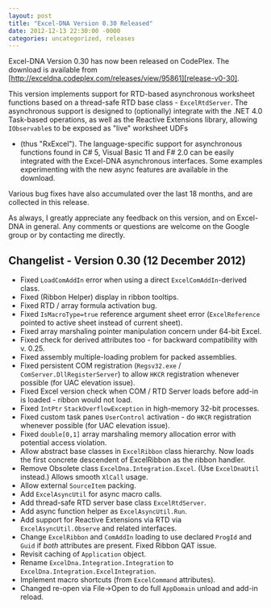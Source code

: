 ```yaml
---
layout: post
title: "Excel-DNA Version 0.30 Released"
date: 2012-12-13 22:30:00 -0000
categories: uncategorized, releases
---
```

Excel-DNA Version 0.30 has now been released on CodePlex. The download
is available from [http://exceldna.codeplex.com/releases/view/95861][release-v0-30].

This version implements support for RTD-based asynchronous worksheet
functions based on a thread-safe RTD base class - `ExcelRtdServer`. The
asynchronous support is designed to (optionally) integrate with
the .NET 4.0 Task-based operations, as well as the Reactive Extensions
library, allowing `IObservable`s to be exposed as "live" worksheet UDFs
- (thus "RxExcel"). The language-specific support for asynchronous
functions found in C# 5, Visual Basic 11 and F# 2.0 can be easily
integrated with the Excel-DNA asynchronous interfaces. Some examples
experimenting with the new async features are available in the
download.

Various bug fixes have also accumulated over the last 18 months, and
are collected in this release.

As always, I greatly appreciate any feedback on this version, and on
Excel-DNA in general. Any comments or questions are welcome on the
Google group or by contacting me directly.

## Changelist - Version 0.30 (12 December 2012)

* Fixed `LoadComAddIn` error when using a direct `ExcelComAddIn`-derived class.
* Fixed (Ribbon Helper) display in ribbon tooltips.
* Fixed RTD / array formula activation bug.
* Fixed `IsMacroType=true` reference argument sheet error (`ExcelReference` pointed to active sheet instead of current sheet).
* Fixed array marshaling pointer manipulation concern under 64-bit Excel.
* Fixed check for derived attributes too - for backward compatibility with v. 0.25.
* Fixed assembly multiple-loading problem for packed assemblies.
* Fixed persistent COM registration (`Regsv32.exe` / `ComServer.DllRegisterServer`) to allow `HKCR` registration whenever possible (for UAC elevation issue).
* Fixed Excel version check when COM / RTD Server loads before add-in is loaded - ribbon would not load.
* Fixed `IntPtr` `StackOverflowException` in high-memory 32-bit processes.
* Fixed custom task panes `UserControl` activation - do `HKCR` registration whenever possible (for UAC elevation issue).
* Fixed `double[0,1]` array marshaling memory allocation error with potential access violation.
* Allow abstract base classes in `ExcelRibbon` class hierarchy. Now loads the first concrete descendent of ExcelRibbon as the ribbon handler.
* Remove Obsolete class `ExcelDna.Integration.Excel`. (Use `ExcelDnaUtil` instead.) Allows smooth `XlCall` usage.
* Allow external `SourceItem` packing.
* Add `ExcelAsyncUtil` for async macro calls.
* Add thread-safe RTD server base class `ExcelRtdServer`.
* Add async function helper as `ExcelAsyncUtil.Run`.
* Add support for Reactive Extensions via RTD via `ExcelAsyncUtil.Observe` and related interfaces.
* Change `ExcelRibbon` and `ComAddIn` loading to use declared `ProgId` and `Guid` if _both_ attributes are present. Fixed Ribbon QAT issue.
* Revisit caching of `Application` object.
* Rename `ExcelDna.Integration.Integration` to `ExcelDna.Integration.ExcelIntegration`.
* Implement macro shortcuts (from `ExcelCommand` attributes).
* Changed re-open via File->Open to do full `AppDomain` unload and add-in reload.

[release-v0-30]: http://exceldna.codeplex.com/releases/view/95861
